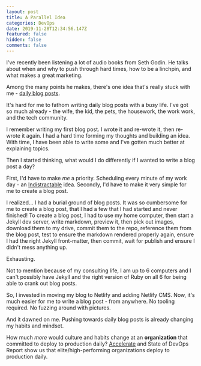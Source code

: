 ```yaml
---
layout: post
title: A Parallel Idea
categories: DevOps
date: 2019-11-28T12:34:56.147Z
featured: false
hidden: false
comments: false
---
```

I've recently been listening a lot of audio books from Seth Godin.
He talks about when and why to push through hard times, how to be a linchpin, and what makes a great marketing. 

Among the many points he makes, there's one idea that's really stuck with me - [daily blog posts](https://seths.blog/2017/11/this-is-post-7000/). 

It's hard for me to fathom writing daily blog posts with a _busy_ life. I've got so much already - the wife, the kid, the pets, the housework, the work work, and the tech community. 

I remember writing my first blog post. I wrote it and re-wrote it, then re-wrote it again. I had a hard time forming my thoughts and building an idea. With time, I have been able to write some and I've gotten much better at explaining topics.

Then I started thinking, what would I do differently if I wanted to write a blog post a day?

First, I'd have to make _me_ a priority. Scheduling every minute of my work day - an [Indistractable](https://www.amazon.com/Indistractable-Control-Your-Attention-Choose/dp/194883653X) idea.
Secondly, I'd have to make it very simple for me to create a blog post. 

I realized... I had a burial ground of blog posts. It was so cumbersome for me to create a blog post, that I had a few that I had started and never finished!
To create a blog post, I had to use my home computer, then start a Jekyll dev server, write markdown, preview it, then pick out images, download them to my drive, commit them to the repo, reference them from the blog post, test to ensure the markdown rendered properly again, ensure I had the right Jekyll front-matter, then commit, wait for publish and ensure I didn't mess anything up. 

Exhausting. 

Not to mention because of my consulting life, I am up to 6 computers and I can't possibly have Jekyll and the right version of Ruby on all 6 for being able to crank out blog posts. 

So, I invested in moving my blog to Netlify and adding Netlify CMS. Now, it's much easier for me to write a blog post - from anywhere. No tooling required. No fuzzing around with pictures. 

And it dawned on me.
Pushing towards daily blog posts is already changing my habits and mindset. 

How much _more_ would culture and habits change at an **organization** that committed to deploy to production daily?
[Accelerate](https://www.amazon.com/Accelerate-Software-Performing-Technology-Organizations-ebook/dp/B07B9F83WM/ref=sr_1_1?keywords=accelerate&qid=1574946065&sr=8-1) and State of DevOps Report show us that elite/high-performing organizations deploy to production daily.
